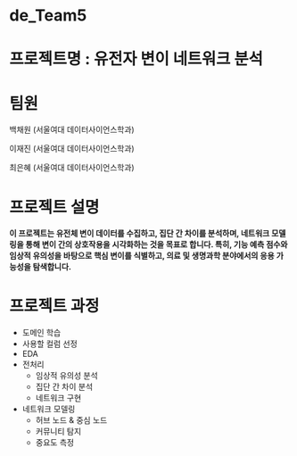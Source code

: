 # de_Team5

# 프로젝트명 : 유전자 변이 네트워크 분석

# 팀원
백채원 (서울여대 데이터사이언스학과)

이재진 (서울여대 데이터사이언스학과)

최은혜 (서울여대 데이터사이언스학과)

# 프로젝트 설명
**이 프로젝트는 유전체 변이 데이터를 수집하고, 집단 간 차이를 분석하며, 네트워크 모델링을 통해 변이 간의 상호작용을 시각화하는 것을 목표로 합니다. 특히, 기능 예측 점수와 임상적 유의성을 바탕으로 핵심 변이를 식별하고, 의료 및 생명과학 분야에서의 응용 가능성을 탐색합니다.**


# 프로젝트 과정
* 도메인 학습
 * 사용할 컬럼 선정
* EDA
* 전처리
  * 임상적 유의성 분석
  * 집단 간 차이 분석
  * 네트워크 구현
* 네트워크 모델링
  * 허브 노드 & 중심 노드
  * 커뮤니티 탐지
  * 중요도 측정


